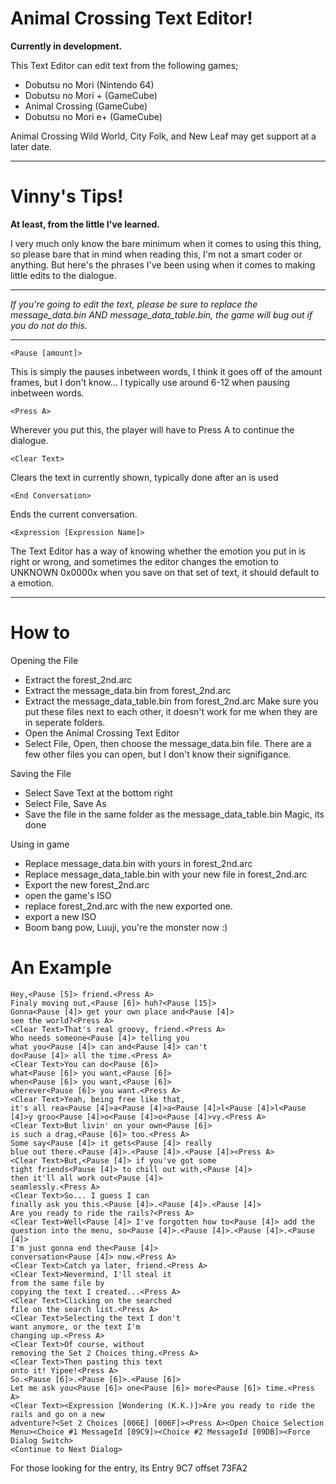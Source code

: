 # Animal Crossing Text Editor!
__Currently in development.__

This Text Editor can edit text from the following games;
* Dobutsu no Mori (Nintendo 64)
* Dobutsu no Mori + (GameCube)
* Animal Crossing (GameCube)
* Dobutsu no Mori e+ (GameCube)

Animal Crossing Wild World, City Folk, and New Leaf may get support at a later date.
___
# Vinny's Tips!
__At least, from the little I've learned.__

I very much only know the bare minimum when it comes to using this thing,
so please bare that in mind when reading this, I'm not a smart coder or
anything. But here's the phrases I've been using when it comes to making
little edits to the dialogue.

___
_If you're going to edit the text, please be sure to replace the message_data.bin AND message_data_table.bin, the game will bug out if you do not do this._
___
	<Pause [amount]>
  This is simply the pauses inbetween words, I think it goes off of the amount frames, but I don't know...
  I typically use around 6-12 when pausing inbetween words.

 
	<Press A>
  Wherever you put this, the player will have to Press A to continue the dialogue.


	<Clear Text>
  Clears the text in currently shown, typically done after an <Press A> is used


	<End Conversation>
  Ends the current conversation.


	<Expression [Expression Name]>
  The Text Editor has a way of knowing whether the emotion you put in is right or wrong,
  and sometimes the editor changes the emotion to UNKNOWN 0x0000x when you save on that
  set of text, it should default to a emotion.

  ___

  # How to

Opening the File
  - Extract the forest_2nd.arc
  - Extract the message_data.bin from forest_2nd.arc
  - Extract the message_data_table.bin from forest_2nd.arc
    Make sure you put these files next to each other, it doesn't work for me when they are in seperate folders.
  - Open the Animal Crossing Text Editor
  - Select File, Open, then choose the message_data.bin file.
	There are a few other files you can open, but I don't know their signifigance.

Saving the File
- Select Save Text at the bottom right
- Select File, Save As
- Save the file in the same folder as the message_data_table.bin
  	Magic, its done
  
Using in game
- Replace message_data.bin with yours in forest_2nd.arc
- Replace message_data_table.bin with your new file in forest_2nd.arc
- Export the new forest_2nd.arc
- open the game's ISO
- replace forest_2nd.arc with the new exported one.
- export a new ISO
- Boom bang pow, Luuji, you're the monster now :)

# An Example
	Hey,<Pause [5]> friend.<Press A>
	Finaly moving out,<Pause [6]> huh?<Pause [15]>
	Gonna<Pause [4]> get your own place and<Pause [4]>
	see the world?<Press A>
	<Clear Text>That's real groovy, friend.<Press A>
	Who needs someone<Pause [4]> telling you
	what you<Pause [4]> can and<Pause [4]> can't
	do<Pause [4]> all the time.<Press A>
	<Clear Text>You can do<Pause [6]>
	what<Pause [6]> you want,<Pause [6]>
	when<Pause [6]> you want,<Pause [6]>
	wherever<Pause [6]> you want.<Press A>
	<Clear Text>Yeah, being free like that,
	it's all rea<Pause [4]>a<Pause [4]>a<Pause [4]>l<Pause [4]>l<Pause [4]>y groo<Pause [4]>o<Pause [4]>o<Pause [4]>vy.<Press A>
	<Clear Text>But livin' on your own<Pause [6]>
	is such a drag,<Pause [6]> too.<Press A>
	Some say<Pause [4]> it gets<Pause [4]> really
	blue out there.<Pause [4]>.<Pause [4]>.<Pause [4]><Press A>
	<Clear Text>But,<Pause [4]> if you've got some
	tight friends<Pause [4]> to chill out with,<Pause [4]>
	then it'll all work out<Pause [4]>
	seamlessly.<Press A>
	<Clear Text>So... I guess I can
	finally ask you this.<Pause [4]>.<Pause [4]>.<Pause [4]>
	Are you ready to ride the rails?<Press A>
	<Clear Text>Well<Pause [4]> I've forgotten how to<Pause [4]> add the
	question into the menu, so<Pause [4]>.<Pause [4]>.<Pause [4]>.<Pause [4]>
	I'm just gonna end the<Pause [4]>
	conversation<Pause [4]> now.<Press A>
	<Clear Text>Catch ya later, friend.<Press A>
	<Clear Text>Nevermind, I'll steal it
	from the same file by
	copying the text I created...<Press A>
	<Clear Text>Clicking on the searched
	file on the search list.<Press A>
	<Clear Text>Selecting the text I don't
	want anymore, or the text I'm
	changing up.<Press A>
	<Clear Text>Of course, without
	removing the Set 2 Choices thing.<Press A>
	<Clear Text>Then pasting this text
	onto it! Yipee!<Press A>
	So.<Pause [6]>.<Pause [6]>.<Pause [6]>
	Let me ask you<Pause [6]> one<Pause [6]> more<Pause [6]> time.<Press A>
	<Clear Text><Expression [Wondering (K.K.)]>Are you ready to ride the
	rails and go on a new
	adventure?<Set 2 Choices [006E] [006F]><Press A><Open Choice Selection Menu><Choice #1 MessageId [09C9]><Choice #2 MessageId [09DB]><Force Dialog Switch>
	<Continue to Next Dialog>
 For those looking for the entry, its Entry 9C7 offset 73FA2
